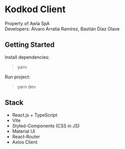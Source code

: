 # Kodkod Client

Property of Awla SpA  
Developers: Álvaro Arratia Ramírez, Bastián Díaz Olave

## Getting Started

Install dependencies:

> yarn

Run project:

> yarn dev

## Stack

- React.js + TypeScript
- Vite
- Styled-Components (CSS in JS)
- Material UI
- React-Router
- Axios Client
